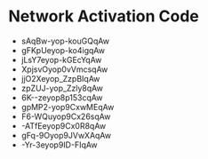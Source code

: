 # Network Activation Code
* sAqBw-yop-kouGQqAw
* gFKpUeyop-ko4igqAw
* jLsY7eyop-kGEcYqAw
* XpjsvOyop0vVmcsqAw
* jjO2Xeyop_ZzpBIqAw
* zpZUJ-yop_Zzly8qAw
* 6K--zeyop8p153cqAw
* gpMP2-yop9CxwMEqAw
* F6-WQuyop9Cx26sqAw
* -ATfEeyop9Cx0R8qAw
* gFq-9Oyop9JVwXAqAw
* -Yr-3eyop9ID-FIqAw